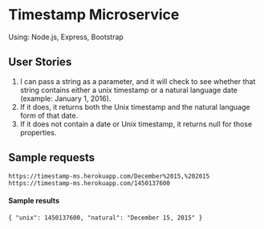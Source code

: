 # Timestamp Microservice

<p>Using: Node.js, Express, Bootstrap</p>

## User Stories

<ol>
	<li>I can pass a string as a parameter, and it will check to see whether that string contains either a unix timestamp or a natural language date (example: January 1, 2016).</li>
	<li>If it does, it returns both the Unix timestamp and the natural language form of that date.</li>
	<li>If it does not contain a date or Unix timestamp, it returns null for those properties.</li>
</ol>

## Sample requests
<div><code>https://timestamp-ms.herokuapp.com/December%2015,%202015</code></div>
<div><code>https://timestamp-ms.herokuapp.com/1450137600</code></div>
<h4>Sample results</h4>
<div><code>{ "unix": 1450137600, "natural": "December 15, 2015" }</code></div>